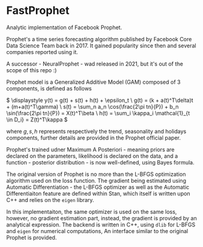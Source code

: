 # FastProphet

Analytic implementation of Facebook Prophet.

Prophet's a time series forecasting algorithm published by Facebook Core Data Science Team back in 2017. It gained popularity since then and several companies reported using it.

A successor - NeuralProphet - wad released in 2021, but it's out of the scope of this repo :)

Prophet model is a Generalized Additive Model (GAM) composed of 3 components, is defined as follows


$ \displaystyle
y(t) = g(t) + s(t) + h(t) + \epsilon_t \\
g(t) = (k + a(t)^T\delta)t + (m+a(t)^T\gamma) \\
s(t) = \sum_n a_n \cos(\frac{2\pi tn}{P}) + b_n \sin(\frac{2\pi tn}{P}) = X(t)^T\beta \\
h(t) = \sum_i \kappa_i \mathcal{1}_{t \in D_i} = Z(t)^T\kappa
$

where $g, s, h$ represents respectively the trend, seasonality and holidays components, further details are provided in the Prophet official paper.

Prophet's trained udner Maximum A Posteriori - meaning priors are declared on the parameters, likelihood is declared on the data, and a function - posterior distribution - is now well-defined, using Bayes formula.


The original version of Prophet is no more than the L-BFGS optimization algorithm used on the loss function. The gradient being estimated using Automatic Differentiation - the L-BFGS optimizer as well as the Automatic Differentiaiton feature are defined within Stan, which itself is written upon C++ and relies on the `eigen` library.

In this implementaiton, the same optimizer is used on the same loss, however, no gradient estimation part, instead, the gradient is provided by an analytical expression. The backend is written in C++, using `dlib` for L-BFGS and `eigen` for numerical computations, An interface similar to the original Prophet is provided.